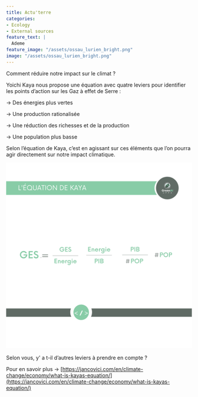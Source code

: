 ```yaml
---
title: Actu'terre
categories:
- Ecology
- External sources
feature_text: |
  Ademe
feature_image: "/assets/ossau_lurien_bright.png"
image: "/assets/ossau_lurien_bright.png"
---
```


Comment réduire notre impact sur le climat ? 

Yoichi Kaya nous propose une équation avec quatre leviers pour identifier les points d’action sur les Gaz à effet de Serre : 

&rarr; Des énergies plus vertes 

&rarr; Une production rationalisée

&rarr; Une réduction des richesses et de la production 

&rarr; Une population plus basse

Selon l’équation de Kaya, c’est en agissant sur ces éléments que l’on pourra agir directement sur notre impact climatique. 

![](/images/kaya.png)

Selon vous, y' a t-il d’autres leviers à prendre en compte ? 

Pour en savoir plus &rarr;
[https://jancovici.com/en/climate-change/economy/what-is-kayas-equation/](https://jancovici.com/en/climate-change/economy/what-is-kayas-equation/)
